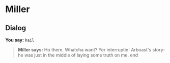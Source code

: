 # Miller
## Dialog

**You say:** `hail`



>**Miller says:** Ho there.  Whatcha want?  Yer interruptin' Arboast's story- he was just in the middle of laying some truth on me.
end
